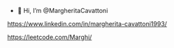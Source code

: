 - 👋 Hi, I’m @MargheritaCavattoni

https://www.linkedin.com/in/margherita-cavattoni1993/

https://leetcode.com/Marghi/
